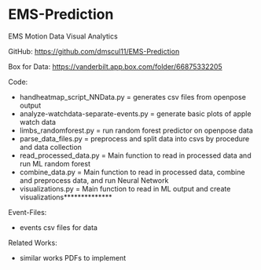 # EMS-Prediction
EMS Motion Data Visual Analytics

GitHub: https://github.com/dmscul11/EMS-Prediction

Box for Data: https://vanderbilt.app.box.com/folder/66875332205


Code:
- handheatmap_script_NNData.py = generates csv files from openpose output
- analyze-watchdata-separate-events.py = generate basic plots of apple watch data
- limbs_randomforest.py = run random forest predictor on openpose data
- parse_data_files.py = preprocess and split data into csvs by procedure and data collection
- read_processed_data.py = Main function to read in processed data and run ML random forest
- combine_data.py = Main function to read in processed data, combine and preprocess data, and run Neural Network
- visualizations.py = Main function to read in ML output and create visualizations**************

Event-Files:
- events csv files for data

Related Works:
- similar works PDFs to implement
